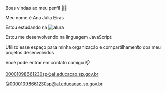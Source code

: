 Boas vindas ao meu perfil 💙💙

Meu nome é Ana Júlia Eiras

Estou estudando na ![alura](link)

Estou me desenvolvendo na linguagem JavaScript

Utilizo esse espaço para minha organização e compartilhamento dos meu projetos desenvolvidos

Você pode entrar em contato comigo 📫

00001098661230sp@al.educacao.sp.gov.br

@00001098661230sp@al.educacao.sp.gov.br
 
